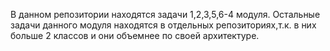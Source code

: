 В данном репозитории находятся задачи 1,2,3,5,6-4 модуля.
Остальные задачи данного модуля находятся в отдельных репозиториях,т.к. в них больше 2 классов и они объемнее по своей архитектуре.
